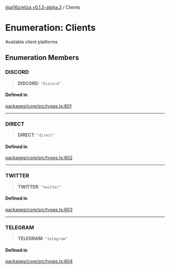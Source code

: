 [@ai16z/eliza v0.1.5-alpha.3](../index.md) / Clients

# Enumeration: Clients

Available client platforms

## Enumeration Members

### DISCORD

> **DISCORD**: `"discord"`

#### Defined in

[packages/core/src/types.ts:601](https://github.com/monilpat/eliza/blob/main/packages/core/src/types.ts#L601)

---

### DIRECT

> **DIRECT**: `"direct"`

#### Defined in

[packages/core/src/types.ts:602](https://github.com/monilpat/eliza/blob/main/packages/core/src/types.ts#L602)

---

### TWITTER

> **TWITTER**: `"twitter"`

#### Defined in

[packages/core/src/types.ts:603](https://github.com/monilpat/eliza/blob/main/packages/core/src/types.ts#L603)

---

### TELEGRAM

> **TELEGRAM**: `"telegram"`

#### Defined in

[packages/core/src/types.ts:604](https://github.com/monilpat/eliza/blob/main/packages/core/src/types.ts#L604)

